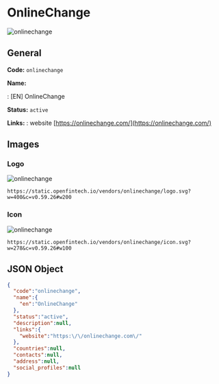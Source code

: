 
# OnlineChange 
![onlinechange](https://static.openfintech.io/vendors/onlinechange/logo.svg?w=400&c=v0.59.26#w200)  

## General 
 
**Code:** `onlinechange` 
 
**Name:** 
 
:	[EN] OnlineChange 
 
**Status:** `active` 
 
**Links:** 
: website [https://onlinechange.com/](https://onlinechange.com/) 
 

## Images 

### Logo 
 
![onlinechange](https://static.openfintech.io/vendors/onlinechange/logo.svg?w=400&c=v0.59.26#w200)  

```
https://static.openfintech.io/vendors/onlinechange/logo.svg?w=400&c=v0.59.26#w200
```  

### Icon 
 
![onlinechange](https://static.openfintech.io/vendors/onlinechange/icon.svg?w=278&c=v0.59.26#w100)  

```
https://static.openfintech.io/vendors/onlinechange/icon.svg?w=278&c=v0.59.26#w100
```  

## JSON Object 

```json
{
  "code":"onlinechange",
  "name":{
    "en":"OnlineChange"
  },
  "status":"active",
  "description":null,
  "links":{
    "website":"https:\/\/onlinechange.com\/"
  },
  "countries":null,
  "contacts":null,
  "address":null,
  "social_profiles":null
}
```  

